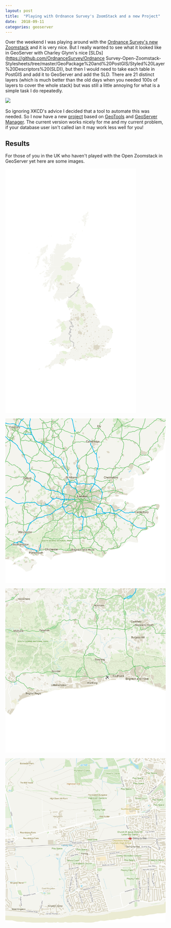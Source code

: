 ```yaml
---
layout: post
title:  "Playing with Ordnance Survey's ZoomStack and a new Project"
date:  2018-09-11 
categories: geoserver
---
```


Over the weekend I was playing around with the [Ordnance Survey's new
Zoomstack](https://www.ordnancesurvey.co.uk/business-and-government/products/os-open-zoomstack.html)
and it is very nice. But I really wanted to see what it looked like in GeoServer
with Charley Glynn's nice [SLDs](https://github.com/OrdnanceSurvey/Ordnance
Survey-Open-Zoomstack-Stylesheets/tree/master/GeoPackage%20and%20PostGIS/Styled%20Layer%20Descriptors%20(SLD)),
but then I would need to take each table in PostGIS and add it to GeoServer and
add the SLD. There are 21 distinct layers (which is much better than the old
days when you needed 100s of layers to cover the whole stack) but was still a
little annoying for what is a simple task I do repeatedly. 

[![](https://imgs.xkcd.com/comics/automation.png)](https://xkcd.com/1319/)

So ignoring XKCD's advice I decided that a tool to automate this was needed. So
I now have a new [project](https://gitlab.com/ijturton/geoserver-loader) based on [GeoTools](http://geotools.org) and [GeoServer
Manager](https://github.com/geosolutions-it/geoserver-manager/wiki). The current
version works nicely for me and my current problem, if your database user isn't
called ian it may work less well for you! 

## Results

For those of you in the UK who haven't played with the Open Zoomstack in
GeoServer yet here are some images.

![](/images/top.png)

![](/images/mid.png)

![](/images/lower.png)

![](/images/bottom.png)
